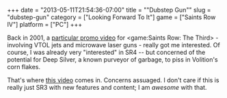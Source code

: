 +++
date = "2013-05-11T21:54:36-07:00"
title = "\"Dubstep Gun\""
slug = "dubstep-gun"
category = ["Looking Forward To It"]
game = ["Saints Row IV"]
platform = ["PC"]
+++

Back in 2001, a [particular promo video]($SiteBaseURL$2011/06/25/saints-row-the-third-8/) for <game:Saints Row: The Third> - involving VTOL jets and microwave laser guns - really got me interested.  Of course, I was already very "interested" in SR4 -- but concerned of the potential for Deep Silver, a known purveyor of garbage, to piss in Volition's corn flakes.

That's where <a href="http://www.joystiq.com/2013/05/09/saints-row-4s-pax-east-presentation-dubstep-gun/">this video</a> comes in.  Concerns assuaged.  I don't care if this is really just SR3 with new features and content; I am <i>awesome</i> with that.
